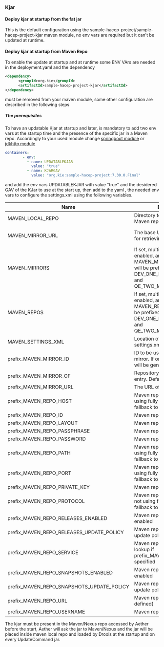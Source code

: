 ### Kjar

#### Deploy kjar at startup from the fat jar
This is the default configuration using the sample-hacep-project/sample-hacep-project-kjar maven module, 
no env vars are required but it can't be updated at runtime.

#### Deploy kjar at startup from Maven Repo
To enable the update at startup and at runtime some ENV VArs are needed in the deployment.yaml
and the dependency 
```xml
<dependency>
      <groupId>org.kie</groupId>
      <artifactId>sample-hacep-project-kjar</artifactId>
</dependency>
```
must be removed from your maven module,
some other configuration are described in the following steps

##### The prerequisites
To have an updatable Kjar at startup and later, is mandatory to add two env vars 
at the startup time and the presence of the specific jar in a Maven repo. 
Accordingly to your used module change 
[springboot module](springboot/kubernetes/deployment.yaml)
or
[jdkhttp module](jdkhttp/kubernetes/deployment.yaml)
```yaml
containers:
        - env:
          - name: UPDATABLEKJAR
            value: "true"
          - name: KJARGAV
            value: "org.kie:sample-hacep-project:7.30.0.Final" 
```
and add the env vars
UPDATABLEKJAR with value "true"
and the desidered GAV of the KJar to use at the start up, then add to the yaml ,
the needed env vars to configure the settings.xml using the following variables.

| Name                | Description                                                  |  Example            |
|---------------------| ------------------------------------------------------------ |---------------------|
|MAVEN\_LOCAL\_REPO   | Directory to use as the local Maven repository.              | /root/.m2/repository                                                         |
|MAVEN\_MIRROR\_URL   | The base URL of a mirror used for retrieving artifacts. | http://nexus3-my-kafka-project.192.168.99.133.nip.io/repository/maven-public/|
|MAVEN\_MIRRORS       | If set, multi-mirror support is enabled, and other MAVEN\_MIRROR\_\* variables will be prefixed. For example: DEV\_ONE\_MAVEN\_MIRROR\_URL and QE\_TWO\_MAVEN\_MIRROR\_URL  | dev-one,qe-two
|MAVEN\_REPOS         |If set, multi-repo support is enabled, and other MAVEN\_REPO\_\* variables will be prefixed. For example: DEV\_ONE\_MAVEN\_REPO\_URL and QE\_TWO\_MAVEN\_REPO\_URL |dev-one,qe-two
|MAVEN\_SETTINGS\_XML |Location of custom Maven settings.xml file to use. | /root/.m2/settings.xml
|prefix\_MAVEN\_MIRROR\_ID |ID to be used for the specified mirror.  If ommitted, a unique ID will be generated. |internal-mirror
|prefix\_MAVEN\_MIRROR\_OF |Repository IDs mirrored by this entry.  Defaults to external:\* |
|prefix\_MAVEN\_MIRROR\_URL |The URL of the mirror. |http://10.0.0.1:8080/repository/internal
|prefix\_MAVEN\_REPO\_HOST |Maven repository host (if not using fully defined url; will fallback to service) |repo.example.com
|prefix\_MAVEN\_REPO\_ID |Maven repository id |my-repo
|prefix\_MAVEN\_REPO\_LAYOUT |Maven repository layout |default
|prefix\_MAVEN\_REPO\_PASSPHRASE |Maven repository passphrase |maven1!
|prefix\_MAVEN\_REPO\_PASSWORD |Maven repository password |maven1!
|prefix\_MAVEN\_REPO\_PATH |Maven repository path (if not using fully defined url; will fallback to service) |/maven2/
|prefix\_MAVEN\_REPO\_PORT |Maven repository port (if not using fully defined url; will fallback to service) |8080
|prefix\_MAVEN\_REPO\_PRIVATE\_KEY |Maven repository private key |${user.home}/.ssh/id\_dsa
|prefix\_MAVEN\_REPO\_PROTOCOL |Maven repository protocol (if not using fully defined url; will fallback to service) |http
|prefix\_MAVEN\_REPO\_RELEASES\_ENABLED |Maven repository releases enabled |true
|prefix\_MAVEN\_REPO\_RELEASES\_UPDATE\_POLICY |Maven repository releases update policy |always
|prefix\_MAVEN\_REPO\_SERVICE |Maven repository service to lookup if prefix\_MAVEN\_REPO\_URL not specified |buscentr-myapp
|prefix\_MAVEN\_REPO\_SNAPSHOTS\_ENABLED        |Maven repository snapshots enabled |true
|prefix\_MAVEN\_REPO\_SNAPSHOTS\_UPDATE\_POLICY |Maven repository snapshots update policy |always
|prefix\_MAVEN\_REPO\_URL                       |Maven repository url (fully defined) |http://repo.example.com:8080/maven2/
|prefix\_MAVEN\_REPO\_USERNAME                  |Maven repository username |mavenUser
                                                        
The kjar must be present in the Maven/Nexus repo accessed by  Aether before the start, 
Aether will ask the jar to Maven/Nexus and the jar will be placed inside maven local repo 
and loaded by Drools at the startup and on every UpdateCommand jar.